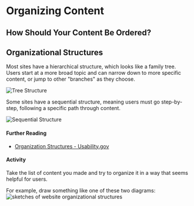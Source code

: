 # Organizing Content
## How Should Your Content Be Ordered?

## Organizational Structures
Most sites have a hierarchical structure, which looks like a family tree. Users start at a more broad topic and can narrow down to more specific content, or jump to other "branches" as they choose.

![Tree Structure](https://github.com/parkmandpl/course-in-a-box/blob/gh-pages/img/Hierarchical%20Structure.png)

Some sites have a sequential structure, meaning users must go step-by-step, following a specific path through content.

![Sequential Structure](https://github.com/parkmandpl/course-in-a-box/blob/gh-pages/img/Sequential%20Structure.png)

#### Further Reading
- <i class="fab fa-readme"></i> [Organization Structures - Usability.gov](https://www.usability.gov/how-to-and-tools/methods/organization-structures.html)

#### Activity
Take the list of content you made and try to organize it in a way that seems helpful for users.

For example, draw something like one of these two diagrams:
![sketches of website organizational structures](https://github.com/parkmandpl/course-in-a-box/blob/gh-pages/img/website-organization-sketch.jpg)
